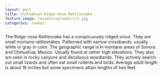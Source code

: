 ```yaml
---
layout: post
title: Chihuahuan Ridge-nose Rattlesnake
feature_image: /assets/uploads/crn.jpg
categories: snakes
---
```

The Ridge-nose Rattlesnake has a conspicuously ridged snout. They are small montane rattlesnakes. Patterned with narrow crossbands. usually white or gray in color. The geographic range is in montane areas of Sonora and Chihuahua, Mexico. Usually found at rather high elevations. They also are seen in rocky canyons and deciduous woodlands. They actively search out small lizards and often eat small rodents and birds. Average adult length is about 18 inches but some specimens attain lengths of two feet.
